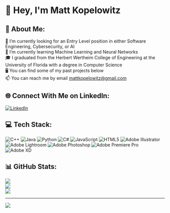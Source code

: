 # 👋 Hey, I'm Matt Kopelowitz

## 💫 About Me:
🔭 I’m currently looking for an Entry Level position in either Software Engineering, Cybersecurity, or AI<br>
🌱 I’m currently learning Machine Learning and Neural Networks<br>
🎓 I graduated from the Herbert Wertheim College of Engineering at the University of Florida with a degree in Computer Science<br>
🖥️ You can find some of my past projects below<br>
📫 You can reach me by email mattkopelowitz@gmail.com

## 🌐 Connect With Me on LinkedIn:
[![LinkedIn](https://img.shields.io/badge/LinkedIn-%230077B5.svg?logo=linkedin&logoColor=white)](https://linkedin.com/in/mattkopelowitz) 

## 💻 Tech Stack:
![C++](https://img.shields.io/badge/c++-%2300599C.svg?style=for-the-badge&logo=c%2B%2B&logoColor=white) ![Java](https://img.shields.io/badge/java-%23ED8B00.svg?style=for-the-badge&logo=openjdk&logoColor=white) ![Python](https://img.shields.io/badge/python-3670A0?style=for-the-badge&logo=python&logoColor=ffdd54) ![C#](https://img.shields.io/badge/c%23-%23239120.svg?style=for-the-badge&logo=csharp&logoColor=white) ![JavaScript](https://img.shields.io/badge/javascript-%23323330.svg?style=for-the-badge&logo=javascript&logoColor=%23F7DF1E) ![HTML5](https://img.shields.io/badge/html5-%23E34F26.svg?style=for-the-badge&logo=html5&logoColor=white) ![Adobe Illustrator](https://img.shields.io/badge/adobe%20illustrator-%23FF9A00.svg?style=for-the-badge&logo=adobe%20illustrator&logoColor=white) ![Adobe Lightroom](https://img.shields.io/badge/Adobe%20Lightroom-31A8FF.svg?style=for-the-badge&logo=Adobe%20Lightroom&logoColor=white) ![Adobe Photoshop](https://img.shields.io/badge/adobe%20photoshop-%2331A8FF.svg?style=for-the-badge&logo=adobe%20photoshop&logoColor=white) ![Adobe Premiere Pro](https://img.shields.io/badge/Adobe%20Premiere%20Pro-9999FF.svg?style=for-the-badge&logo=Adobe%20Premiere%20Pro&logoColor=white) ![Adobe XD](https://img.shields.io/badge/Adobe%20XD-470137?style=for-the-badge&logo=Adobe%20XD&logoColor=#FF61F6)

## 📊 GitHub Stats:
![](https://github-readme-stats.vercel.app/api?username=mattkopelowitz&theme=highcontrast&hide_border=false&include_all_commits=true&count_private=false)<br/>
![](https://github-readme-streak-stats.herokuapp.com/?user=mattkopelowitz&theme=highcontrast&hide_border=false)<br/>
![](https://github-readme-stats.vercel.app/api/top-langs/?username=mattkopelowitz&theme=highcontrast&hide_border=false&include_all_commits=true&count_private=false&layout=compact)

---
[![](https://visitcount.itsvg.in/api?id=mattkopelowitz&icon=5&color=6)](https://visitcount.itsvg.in)
